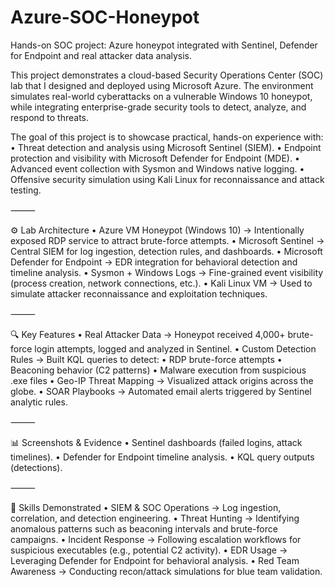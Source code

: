 # Azure-SOC-Honeypot
Hands-on SOC project: Azure honeypot integrated with Sentinel, Defender for Endpoint and real attacker data analysis.

This project demonstrates a cloud-based Security Operations Center (SOC) lab that I designed and deployed using Microsoft Azure. The environment simulates real-world cyberattacks on a vulnerable Windows 10 honeypot, while integrating enterprise-grade security tools to detect, analyze, and respond to threats.

The goal of this project is to showcase practical, hands-on experience with:
	•	Threat detection and analysis using Microsoft Sentinel (SIEM).
	•	Endpoint protection and visibility with Microsoft Defender for Endpoint (MDE).
	•	Advanced event collection with Sysmon and Windows native logging.
	•	Offensive security simulation using Kali Linux for reconnaissance and attack testing.

⸻

⚙️ Lab Architecture
	•	Azure VM Honeypot (Windows 10) → Intentionally exposed RDP service to attract brute-force attempts.
	•	Microsoft Sentinel → Central SIEM for log ingestion, detection rules, and dashboards.
	•	Microsoft Defender for Endpoint → EDR integration for behavioral detection and timeline analysis.
	•	Sysmon + Windows Logs → Fine-grained event visibility (process creation, network connections, etc.).
	•	Kali Linux VM → Used to simulate attacker reconnaissance and exploitation techniques.

⸻

🔍 Key Features
	•	Real Attacker Data → Honeypot received 4,000+ brute-force login attempts, logged and analyzed in Sentinel.
	•	Custom Detection Rules → Built KQL queries to detect:
	•	RDP brute-force attempts
	•	Beaconing behavior (C2 patterns)
	•	Malware execution from suspicious .exe files
	•	Geo-IP Threat Mapping → Visualized attack origins across the globe.
	•	SOAR Playbooks → Automated email alerts triggered by Sentinel analytic rules.

⸻

📊 Screenshots & Evidence
	•	Sentinel dashboards (failed logins, attack timelines).
	•	Defender for Endpoint timeline analysis.
	•	KQL query outputs (detections).

⸻

🚀 Skills Demonstrated
	•	SIEM & SOC Operations → Log ingestion, correlation, and detection engineering.
	•	Threat Hunting → Identifying anomalous patterns such as beaconing intervals and brute-force campaigns.
	•	Incident Response → Following escalation workflows for suspicious executables (e.g., potential C2 activity).
	•	EDR Usage → Leveraging Defender for Endpoint for behavioral analysis.
	•	Red Team Awareness → Conducting recon/attack simulations for blue team validation.

